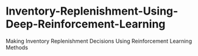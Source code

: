 # Inventory-Replenishment-Using-Deep-Reinforcement-Learning
Making Inventory Replenishment Decisions Using Reinforcement Learning Methods
